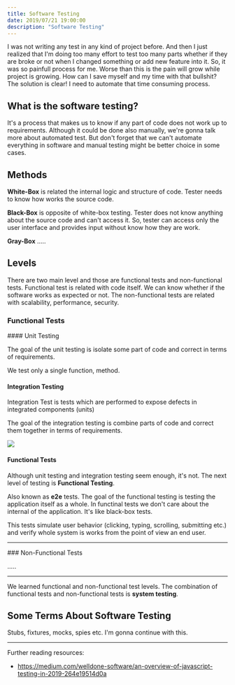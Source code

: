 ```yaml
---
title: Software Testing
date: 2019/07/21 19:00:00
description: "Software Testing"
---
```


I was not writing any test in any kind of project before. And then I just realized that I'm doing too many effort to test too many parts whether if they are broke or not when I changed something or add new feature into it. So, it was so painfull process for me. Worse than this is the pain will grow while project is growing. How can I save myself and my time with that bullshit? The solution is clear! I need to automate that time consuming process.

## What is the software testing?

It's a process that makes us to know if any part of code does not work up to requirements. Although it could be done also manually, we're gonna talk more about automated test. But don't forget that we can't automate everything in software and manual testing might be better choice in some cases.

## Methods

**White-Box** is related the internal logic and structure of code. Tester needs to know how works the source code.

**Black-Box** is opposite of white-box testing. Tester does not know anything about the source code and can't access it. So, tester can access only the user interface and provides input without know how they are work.

**Gray-Box** .....

## Levels

There are two main level and those are functional tests and non-functional tests. Functional test is related with code itself. We can know whether if the software works as expected or not. The non-functional tests are related with scalability, performance, security.

### Functional Tests

<p></p>

#### Unit Testing

The goal of the unit testing is isolate some part of code and correct in terms of requirements.

We test only a single function, method.

#### Integration Testing

Integration Test is tests which are performed to expose defects in integrated components (units)

The goal of the integration testing is combine parts of code and correct them together in terms of requirements.

![](https://miro.medium.com/max/300/1*xHibbXdcePT0GtpeZRgxSA.gif)


#### Functional Tests

Although unit testing and integration testing seem enough, it's not. The next level of testing is **Functional Testing**.

Also known as **e2e** tests. The goal of the functional testing is testing the application itself as a whole. In functinal tests we don't care about the internal of the application. It's like black-box tests.

This tests simulate user behavior (clicking, typing, scrolling, submitting etc.) and verify whole system is works from the point of view an end user.

---

### Non-Functional Tests

.....

---

We learned functional and non-functional test levels. The combination of functional tests and non-functional tests is **system testing**.

## Some Terms About Software Testing

Stubs, fixtures, mocks, spies etc. I'm gonna continue with this.

---

Further reading resources:

- https://medium.com/welldone-software/an-overview-of-javascript-testing-in-2019-264e19514d0a
